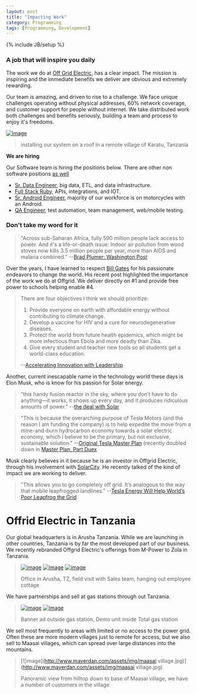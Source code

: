 ```yaml
---
layout: post
title: "Impacting Work"
category: Programming
tags: [Programming, Development]
---
```

{% include JB/setup %}

### A job that will inspire you daily

The work we do at [Off Grid Electric](https://medium.com/@Offgrid), has a clear impact. The mission is inspiring and the immediate benefits we deliver are obvious and extremely rewarding. 

Our team is amazing, and driven to rise to a challenge. We face unique challenges operating without physical addresses,  60% network coverage, and customer support for people without internet. We take distributed work both challenges and benefits seriously, building a team and process to enjoy it's freedoms.

[![image](http://www.mayerdan.com/assets/img/Offgrid-Tanzania/Dan-Roof-Install-2-md.JPG)](http://www.mayerdan.com/assets/img/Offgrid-Tanzania/Dan-Roof-Install-2.JPG)

> installing our system on a roof in a remote village of Karatu, Tanzania

__We are hiring__

Our Software team is hiring the positions below. There are other non software positions [as well](https://medium.com/@Offgrid)

* [Sr. Data Engineer](https://medium.com/electric-africa/sr-data-engineer-bc6c3d5d476a#.u8yqw5qh7), big data, ETL, and data infrastructure.
* [Full Stack Ruby](https://medium.com/@Offgrid/surge-platform-developer-274d3b9f2a69#.9ma62xwfr), APIs, integrations, and IOT.
* [Sr. Android Engineer](https://medium.com/@Offgrid/sr-android-engineer-fff5ac2fccc0#.6jc3z3i2t), majority of our workforce is on motorcycles with an Android.
* [QA Engineer](https://medium.com/@Offgrid/sr-qa-engineer-335fdf0adea3#.v0iwehsxz), test automation, team management, web/mobile testing.

### Don't take my word for it

> "Across sub-Saharan Africa, fully 590 million people lack access to power. And it's a life-or-death issue: Indoor air pollution from wood stoves now kills 3.5 million people per year, more than AIDS and malaria combined." --[Brad Plumer: Washington Post](http://www.washingtonpost.com/blogs/wonkblog/wp/2013/07/02/a-closer-look-at-obamas-7-billion-plan-to-bring-electricity-to-africa/)

Over the years, I have learned to respect [Bill Gates](https://www.gatesnotes.com/) for his passionate endeavors to change the world. His recent post highlighted the importance of the work we do at Offgrid. We deliver directly on #1 and provide free power to schools helping enable #4.

> There are four objectives I think we should prioritize:
> 
> 1. Provide everyone on earth with affordable energy without contributing to climate change.
> 2. Develop a vaccine for HIV and a cure for neurodegenerative diseases.
> 3. Protect the world from future health epidemics, which might be more infectious than Ebola and more deadly than Zika.
> 4. Give every student and teacher new tools so all students get a world-class education.
> 
> --[Accelerating Innovation with Leadership](https://www.gatesnotes.com/About-Bill-Gates/Accelerating-Innovation)

Another, current inescapable name in the technology world these days is Elon Musk, who is know for his passion for Solar energy.

> “this handy fusion reactor in the sky, where you don’t have to do anything—it works, it shows up every day, and it produces ridiculous amounts of power.” --[the deal with Solar](http://waitbutwhy.com/2015/06/the-deal-with-solar.html)

> "This is because the overarching purpose of Tesla Motors (and the reason I am funding the company) is to help expedite the move from a mine-and-burn hydrocarbon economy towards a solar electric economy, which I believe to be the primary, but not exclusive, sustainable solution."  --[Original Tesla Master Plan](https://www.tesla.com/blog/secret-tesla-motors-master-plan-just-between-you-and-me) (recently doubled down in [Master Plan, Part Duex](https://www.tesla.com/blog/master-plan-part-deux)

Musk clearly believes in it because he is an investor in Offgrid Electric, through his involvement with [SolarCity](http://www.solarcity.com/). He recently talked of the kind of impact we are working to deliver.

> "This allows you to go completely off grid. It’s analogous to the way that mobile leapfrogged landlines." --[Tesla Energy Will Help World’s Poor Leapfrog the Grid](http://www.bloomberg.com/news/articles/2015-05-01/musk-says-tesla-energy-will-help-world-s-poor-leapfrog-the-grid)

# Offrid Electric in Tanzania

Our global headquarters is in Arusha Tanzania. While we are launching in other countries, Tanzania is by far the most developed part of our business. We recently rebranded Offgrid Electric's offerings from M-Power to Zola in Tanzania.

> [![image](http://www.mayerdan.com/assets/img/zola_building_sm.jpg)](http://www.mayerdan.com/assets/img/zola_building.jpg)
> [![image](http://www.mayerdan.com/assets/img/zola_sales_sm.jpg)](http://www.mayerdan.com/assets/img/zola_sales.jpg)
> [![image](http://www.mayerdan.com/assets/img/Offgrid_cottage_sm.jpg)](http://www.mayerdan.com/assets/img/Offgrid_cottage.jpg)
>
> Office in Arusha, TZ, field visit with Sales team, hanging out employee cottage

We have partnerships and sell at gas stations through out Tanzania.

> [![image](http://www.mayerdan.com/assets/img/zola_ad_sm.jpg)](http://www.mayerdan.com/assets/img/zola_ad.jpg)
> [![image](http://www.mayerdan.com/assets/img/zola_demo_sm.jpg)](http://www.mayerdan.com/assets/img/zola_demo.jpg)
>
> Banner ad outside gas station, Demo unit inside Total gas station

We sell most frequently to areas with limited or no access to the power grid. Often these are more modern villages just to remote for access, but we also sell to Maasai villages, which can spread over large distances into the mountains.

> [![image](http://www.mayerdan.com/assets/img/maasai village.jpg)](http://www.mayerdan.com/assets/img/maasai village.jpg)
>
> Panoramic view from hilltop down to base of Maasai village, we have a number of customers in the village
